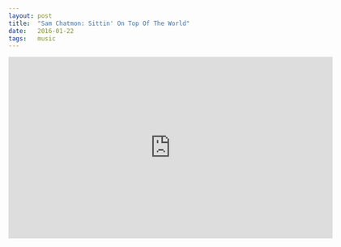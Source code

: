 ```yaml
---
layout: post
title:  "Sam Chatmon: Sittin' On Top Of The World"
date:   2016-01-22
tags:   music
---
```


<iframe width="640" height="360" src="https://www.youtube.com/embed/ueEQKZcXfjc" frameborder="0"> </iframe>

